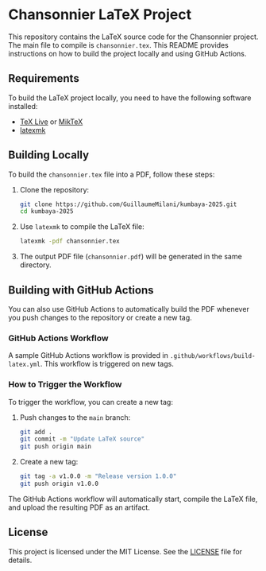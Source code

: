 # Chansonnier LaTeX Project

This repository contains the LaTeX source code for the Chansonnier project. The main file to compile is `chansonnier.tex`. This README provides instructions on how to build the project locally and using GitHub Actions.

## Requirements

To build the LaTeX project locally, you need to have the following software installed:

- [TeX Live](https://www.tug.org/texlive/) or [MikTeX](https://miktex.org/)
- [latexmk](https://ctan.org/pkg/latexmk)

## Building Locally

To build the `chansonnier.tex` file into a PDF, follow these steps:

1. Clone the repository:
   ```bash
   git clone https://github.com/GuillaumeMilani/kumbaya-2025.git
   cd kumbaya-2025
   ```

2. Use `latexmk` to compile the LaTeX file:
   ```bash
   latexmk -pdf chansonnier.tex
   ```

3. The output PDF file (`chansonnier.pdf`) will be generated in the same directory.

## Building with GitHub Actions

You can also use GitHub Actions to automatically build the PDF whenever you push changes to the repository or create a new tag.

### GitHub Actions Workflow

A sample GitHub Actions workflow is provided in `.github/workflows/build-latex.yml`. This workflow is triggered on new tags.

### How to Trigger the Workflow

To trigger the workflow, you can create a new tag:

1. Push changes to the `main` branch:
   ```bash
   git add .
   git commit -m "Update LaTeX source"
   git push origin main
   ```

2. Create a new tag:
   ```bash
   git tag -a v1.0.0 -m "Release version 1.0.0"
   git push origin v1.0.0
   ```

The GitHub Actions workflow will automatically start, compile the LaTeX file, and upload the resulting PDF as an artifact.

## License

This project is licensed under the MIT License. See the [LICENSE](LICENSE) file for details.